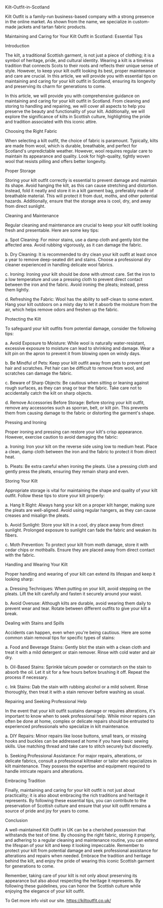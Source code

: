 Kilt-Outfit-in-Scotland

Kilt Outfit is a family-run business-based company with a strong presence in the online market. As shown from the name, we specialize in custom-made jackets and tartan fabric products.


Maintaining and Caring for Your Kilt Outfit in Scotland: Essential Tips


Introduction

The kilt, a traditional Scottish garment, is not just a piece of clothing; it is a symbol of heritage, pride, and cultural identity. Wearing a kilt is a timeless tradition that connects Scots to their roots and reflects their unique sense of style. However, to keep your kilt outfit looking its best, proper maintenance and care are crucial. In this article, we will provide you with essential tips on maintaining and caring for your kilt outfit in Scotland, ensuring its longevity and preserving its charm for generations to come.

In this article, we will provide you with comprehensive guidance on maintaining and caring for your kilt outfit in Scotland. From cleaning and storing to handling and repairing, we will cover all aspects to help you preserve the beauty and functionality of your kilt. Additionally, we will explore the significance of kilts in Scottish culture, highlighting the pride and tradition associated with this iconic attire.

Choosing the Right Fabric 

When selecting a kilt outfit, the choice of fabric is paramount. Typically, kilts are made from wool, which is durable, breathable, and perfect for Scotland's unpredictable weather. However, wool requires regular care to maintain its appearance and quality. Look for high-quality, tightly woven wool that resists pilling and offers better longevity.

Proper Storage 

Storing your kilt outfit correctly is essential to prevent damage and maintain its shape. Avoid hanging the kilt, as this can cause stretching and distortion. Instead, fold it neatly and store it in a kilt garment bag, preferably made of breathable material. This will protect it from dust, moths, and other potential hazards. Additionally, ensure that the storage area is cool, dry, and away from direct sunlight.

Cleaning and Maintenance 

Regular cleaning and maintenance are crucial to keep your kilt outfit looking fresh and presentable. Here are some key tips:

a. Spot Cleaning: For minor stains, use a damp cloth and gently blot the affected area. Avoid rubbing vigorously, as it can damage the fabric.

b. Dry Cleaning: It is recommended to dry clean your kilt outfit at least once a year to remove deep-seated dirt and stains. Choose a professional dry cleaner experienced in handling delicate wool fabrics.

c. Ironing: Ironing your kilt should be done with utmost care. Set the iron to a low temperature and use a pressing cloth to prevent direct contact between the iron and the fabric. Avoid ironing the pleats; instead, press them lightly.

d. Refreshing the Fabric: Wool has the ability to self-clean to some extent. Hang your kilt outdoors on a misty day to let it absorb the moisture from the air, which helps remove odors and freshen up the fabric.

Protecting the Kilt 


To safeguard your kilt outfits from potential damage, consider the following tips:

a. Avoid Exposure to Moisture: While wool is naturally water-resistant, excessive exposure to moisture can lead to shrinking and damage. Wear a kilt pin on the apron to prevent it from blowing open on windy days.

b. Be Mindful of Pets: Keep your kilt outfit away from pets to prevent pet hair and scratches. Pet hair can be difficult to remove from wool, and scratches can damage the fabric.

c. Beware of Sharp Objects: Be cautious when sitting or leaning against rough surfaces, as they can snag or tear the fabric. Take care not to accidentally catch the kilt on sharp objects.

d. Remove Accessories Before Storage: Before storing your kilt outfit, remove any accessories such as sporran, belt, or kilt pin. This prevents them from causing damage to the fabric or distorting the garment's shape.

Pressing and Ironing

Proper ironing and pressing can restore your kilt's crisp appearance. However, exercise caution to avoid damaging the fabric:

a. Ironing: Iron your kilt on the reverse side using low to medium heat. Place a clean, damp cloth between the iron and the fabric to protect it from direct heat.

b. Pleats: Be extra careful when ironing the pleats. Use a pressing cloth and gently press the pleats, ensuring they remain sharp and even.

Storing Your Kilt


Appropriate storage is vital for maintaining the shape and quality of your kilt outfit. Follow these tips to store your kilt properly:

a. Hang It Right: Always hang your kilt on a proper kilt hanger, making sure the pleats are well-aligned. Avoid using regular hangers, as they can cause creases and misalign the pleats.

b. Avoid Sunlight: Store your kilt in a cool, dry place away from direct sunlight. Prolonged exposure to sunlight can fade the fabric and weaken its fibers.

c. Moth Prevention: To protect your kilt from moth damage, store it with cedar chips or mothballs. Ensure they are placed away from direct contact with the fabric.

Handling and Wearing Your Kilt

Proper handling and wearing of your kilt can extend its lifespan and keep it looking sharp:

a. Dressing Techniques: When putting on your kilt, avoid stepping on the pleats. Lift the kilt carefully and fasten it securely around your waist.

b. Avoid Overuse: Although kilts are durable, avoid wearing them daily to prevent wear and tear. Rotate between different outfits to give your kilt a break.

Dealing with Stains and Spills


Accidents can happen, even when you're being cautious. Here are some common stain removal tips for specific types of stains:

a. Food and Beverage Stains: Gently blot the stain with a clean cloth and treat it with a mild detergent or stain remover. Rinse with cold water and air dry.

b. Oil-Based Stains: Sprinkle talcum powder or cornstarch on the stain to absorb the oil. Let it sit for a few hours before brushing it off. Repeat the process if necessary.

c. Ink Stains: Dab the stain with rubbing alcohol or a mild solvent. Rinse thoroughly, then treat it with a stain remover before washing as usual.

Repairing and Seeking Professional Help 

In the event that your kilt outfit sustains damage or requires alterations, it's important to know when to seek professional help. While minor repairs can often be done at home, complex or delicate repairs should be entrusted to experienced professionals who specialize in kilt maintenance.

a. DIY Repairs: Minor repairs like loose buttons, small tears, or missing hooks and buckles can be addressed at home if you have basic sewing skills. Use matching thread and take care to stitch securely but discreetly.

b. Seeking Professional Assistance: For major repairs, alterations, or delicate fabrics, consult a professional kiltmaker or tailor who specializes in kilt maintenance. They possess the expertise and equipment required to handle intricate repairs and alterations.


Embracing Tradition 

Finally, maintaining and caring for your kilt outfit is not just about practicality; it is also about embracing the rich traditions and heritage it represents. By following these essential tips, you can contribute to the preservation of Scottish culture and ensure that your kilt outfit remains a source of pride and joy for years to come.

Conclusion 


A well-maintained Kilt Outfit in UK can be a cherished possession that withstands the test of time. By choosing the right fabric, storing it properly, and adhering to a regular cleaning and maintenance routine, you can extend the lifespan of your kilt and keep it looking impeccable. Remember to protect your kilt from potential damage and seek professional assistance for alterations and repairs when needed. Embrace the tradition and heritage behind the kilt, and enjoy the pride of wearing this iconic Scottish garment for generations to come.

Remember, taking care of your kilt is not only about preserving its appearance but also about respecting the heritage it represents. By following these guidelines, you can honor the Scottish culture while enjoying the elegance of your kilt outfit.

To Get more info visit our site.
https://kiltoutfit.co.uk/

